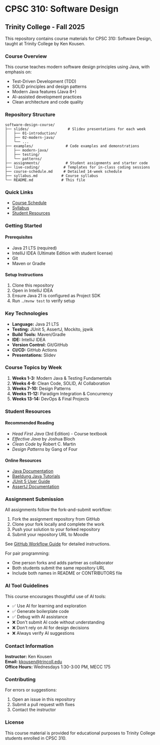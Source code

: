 # CPSC 310: Software Design
## Trinity College - Fall 2025

This repository contains course materials for CPSC 310: Software Design, taught at Trinity College by Ken Kousen.

### Course Overview

This course teaches modern software design principles using Java, with emphasis on:
- Test-Driven Development (TDD)
- SOLID principles and design patterns
- Modern Java features (Java 8+)
- AI-assisted development practices
- Clean architecture and code quality

### Repository Structure

```
software-design-course/
├── slides/                  # Slidev presentations for each week
│   ├── 01-introduction/
│   ├── 02-modern-java/
│   └── ...
├── examples/               # Code examples and demonstrations
│   ├── modern-java/
│   ├── testing/
│   └── patterns/
├── assignments/            # Student assignments and starter code
├── live-coding/           # Templates for in-class coding sessions
├── course-schedule.md     # Detailed 14-week schedule
├── syllabus.md           # Course syllabus
└── README.md             # This file
```

### Quick Links

- [Course Schedule](course-schedule.md)
- [Syllabus](syllabus.md)
- [Student Resources](#student-resources)

### Getting Started

#### Prerequisites
- Java 21 LTS (required)
- IntelliJ IDEA (Ultimate Edition with student license)
- Git
- Maven or Gradle

#### Setup Instructions
1. Clone this repository
2. Open in IntelliJ IDEA
3. Ensure Java 21 is configured as Project SDK
4. Run `./mvnw test` to verify setup

### Key Technologies

- **Language:** Java 21 LTS
- **Testing:** JUnit 5, AssertJ, Mockito, jqwik
- **Build Tools:** Maven/Gradle
- **IDE:** IntelliJ IDEA
- **Version Control:** Git/GitHub
- **CI/CD:** GitHub Actions
- **Presentations:** Slidev

### Course Topics by Week

1. **Weeks 1-3:** Modern Java & Testing Fundamentals
2. **Weeks 4-6:** Clean Code, SOLID, AI Collaboration
3. **Weeks 7-10:** Design Patterns
4. **Weeks 11-12:** Paradigm Integration & Concurrency
5. **Weeks 13-14:** DevOps & Final Projects

### Student Resources

#### Recommended Reading
- *Head First Java* (3rd Edition) - Course textbook
- *Effective Java* by Joshua Bloch
- *Clean Code* by Robert C. Martin
- *Design Patterns* by Gang of Four

#### Online Resources
- [Java Documentation](https://docs.oracle.com/en/java/)
- [Baeldung Java Tutorials](https://www.baeldung.com/)
- [JUnit 5 User Guide](https://junit.org/junit5/docs/current/user-guide/)
- [AssertJ Documentation](https://assertj.github.io/doc/)

### Assignment Submission

All assignments follow the fork-and-submit workflow:
1. Fork the assignment repository from GitHub
2. Clone your fork locally and complete the work
3. Push your solution to your forked repository
4. Submit your repository URL to Moodle

See [GitHub Workflow Guide](github-workflow-guide.md) for detailed instructions.

For pair programming:
- One person forks and adds partner as collaborator
- Both students submit the same repository URL
- Include both names in README or CONTRIBUTORS file

### AI Tool Guidelines

This course encourages thoughtful use of AI tools:
- ✅ Use AI for learning and exploration
- ✅ Generate boilerplate code
- ✅ Debug with AI assistance
- ❌ Don't submit AI code without understanding
- ❌ Don't rely on AI for design decisions
- ❌ Always verify AI suggestions

### Contact Information

**Instructor:** Ken Kousen  
**Email:** kkousen@trincoll.edu  
**Office Hours:** Wednesdays 1:30-3:00 PM, MECC 175

### Contributing

For errors or suggestions:
1. Open an issue in this repository
2. Submit a pull request with fixes
3. Contact the instructor

### License

This course material is provided for educational purposes to Trinity College students enrolled in CPSC 310.